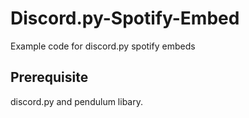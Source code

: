 # Discord.py-Spotify-Embed
Example code for discord.py spotify embeds

## Prerequisite
discord.py and pendulum libary.

